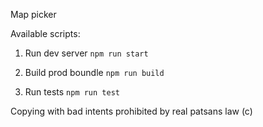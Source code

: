 Map picker

Available scripts:
1. Run dev server
`npm run start`

2. Build prod boundle
`npm run build`

3. Run tests
`npm run test`


Copying with bad intents prohibited by real patsans law (c)
